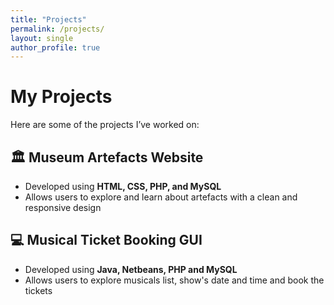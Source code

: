 ```yaml
---
title: "Projects"
permalink: /projects/
layout: single
author_profile: true
---
```


# My Projects

Here are some of the projects I’ve worked on:

## 🏛️ Museum Artefacts Website
- Developed using **HTML, CSS, PHP, and MySQL**
- Allows users to explore and learn about artefacts with a clean and responsive design

## 💻 Musical Ticket Booking GUI
- Developed using **Java, Netbeans, PHP and MySQL**
- Allows users to explore musicals list, show's date and time and book the tickets
